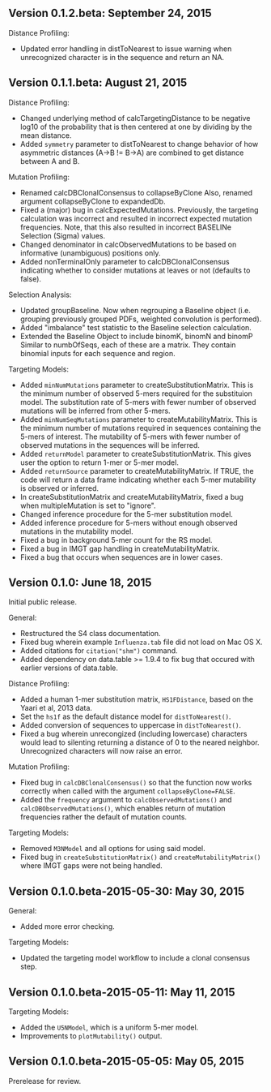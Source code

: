 Version 0.1.2.beta:  September 24, 2015
-------------------------------------------------------------------------------

Distance Profiling:

+ Updated error handling in distToNearest to issue warning when unrecognized
  character is in the sequence and return an NA.

Version 0.1.1.beta:  August 21, 2015
-------------------------------------------------------------------------------

Distance Profiling:

+ Changed underlying method of calcTargetingDistance to be negative log10 of
  the probability that is then centered at one by dividing by the mean 
  distance.
+ Added `symmetry` parameter to distToNearest to change behavior of how 
  asymmetric distances (A->B != B->A) are combined to get distance 
  between A and B. 

Mutation Profiling:

+ Renamed calcDBClonalConsensus to collapseByClone
  Also, renamed argument collapseByClone to expandedDb.
+ Fixed a (major) bug in calcExpectedMutations. Previously, the targeting calculation
  was incorrect and resulted in incorrect expected mutation frequencies. Note, that this
  also resulted in incorrect BASELINe Selection (Sigma) values.
+ Changed denominator in calcObservedMutations to be based on informative 
  (unambiguous) positions only.
+ Added nonTerminalOnly parameter to calcDBClonalConsensus indicating whether
  to consider mutations at leaves or not (defaults to false).
  
Selection Analysis:

+ Updated groupBaseline. Now when regrouping a Baseline object (i.e. grouping previously
  grouped PDFs, weighted convolution is performed). 
+ Added "imbalance" test statistic to the Baseline selection calculation.
+ Extended the Baseline Object to include binomK, binomN and binomP
  Similar to numbOfSeqs, each of these are a matrix. They contain binomial inputs for 
  each sequence and region. 
  
Targeting Models:

+ Added `minNumMutations` parameter to createSubstitutionMatrix. This is the 
  minimum number of observed 5-mers required for the substituion model. 
  The substitution rate of 5-mers with fewer number of observed mutations
  will be inferred from other 5-mers. 
+ Added `minNumSeqMutations` parameter to createMutabilityMatrix. This is the 
  minimum number of mutations required in sequences containing the 5-mers of 
  interest. The mutability of 5-mers with fewer number of observed mutations 
  in the sequences will be inferred. 
+ Added `returnModel` parameter to createSubstitutionMatrix. This gives user 
  the option to return 1-mer or 5-mer model.
+ Added `returnSource` parameter to createMutabilityMatrix. If TRUE, the 
  code will return a data frame indicating whether each 5-mer mutability is 
  observed or inferred. 
+ In createSubstitutionMatrix and createMutabilityMatrix, fixed a bug when
  multipleMutation is set to "ignore".
+ Changed inference procedure for the 5-mer substitution model.
+ Added inference procedure for 5-mers without enough observed mutations
  in the mutability model.
+ Fixed a bug in background 5-mer count for the RS model.
+ Fixed a bug in IMGT gap handling in createMutabilityMatrix.
+ Fixed a bug that occurs when sequences are in lower cases.


Version 0.1.0:  June 18, 2015
-------------------------------------------------------------------------------

Initial public release.

General:

+ Restructured the S4 class documentation.
+ Fixed bug wherein example `Influenza.tab` file did not load on Mac OS X.
+ Added citations for `citation("shm")` command.
+ Added dependency on data.table >= 1.9.4 to fix bug that occured with 
  earlier versions of data.table.

Distance Profiling:

+ Added a human 1-mer substitution matrix, `HS1FDistance`, based on the
  Yaari et al, 2013 data.
+ Set the `hs1f` as the default distance model for `distToNearest()`.
+ Added conversion of sequences to uppercase in `distToNearest()`.
+ Fixed a bug wherein unrecongized (including lowercase) characters would
  lead to silenting returning a distance of 0 to the neared neighbor. 
  Unrecognized characters will now raise an error.

Mutation Profiling:

+ Fixed bug in `calcDBClonalConsensus()` so that the function now works 
  correctly when called with the argument `collapseByClone=FALSE`.
+ Added the `frequency` argument to `calcObservedMutations()` and
  `calcDBObservedMutations()`, which enables return of mutation frequencies
  rather the default of mutation counts.
  
Targeting Models:

+ Removed `M3NModel` and all options for using said model.
+ Fixed bug in `createSubstitutionMatrix()` and `createMutabilityMatrix()` 
  where IMGT gaps were not being handled.


Version 0.1.0.beta-2015-05-30:  May 30, 2015
-------------------------------------------------------------------------------

General:

+ Added more error checking.

Targeting Models:

+ Updated the targeting model workflow to include a clonal consensus step.


Version 0.1.0.beta-2015-05-11:  May 11, 2015
-------------------------------------------------------------------------------

Targeting Models:

+ Added the `U5NModel`, which is a uniform 5-mer model.
+ Improvements to `plotMutability()` output.


Version 0.1.0.beta-2015-05-05:  May 05, 2015
-------------------------------------------------------------------------------

Prerelease for review.
